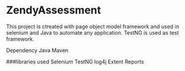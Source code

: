 # ZendyAssessment

This project is ctreated with page object model framework and  used in selenium and Java to automate any application. TestNG is used as test framework.

Dependency Java Maven

###libraries used Selenium TestNG log4j Extent Reports
